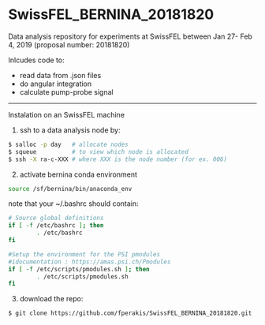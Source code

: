 # SwissFEL_BERNINA_20181820

Data analysis repository for experiments at SwissFEL between Jan 27- Feb 4, 2019 (proposal number: 20181820)

Inlcudes code to:
- read data from .json files
- do angular integration
- calculate pump-probe signal

-----------------------------
Instalation on an SwissFEL machine
1) ssh to a data analysis node by:
```bash
$ salloc -p day   # allocate nodes
$ squeue          # to view which node is allocated
$ ssh -X ra-c-XXX # where XXX is the node number (for ex. 006)
```

2) activate bernina conda environment
```bash
source /sf/bernina/bin/anaconda_env
```

note that your ~/.bashrc should contain:

```bash
# Source global definitions
if [ -f /etc/bashrc ]; then
        . /etc/bashrc
fi

#Setup the environment for the PSI pmodules
#idocumentation : https://amas.psi.ch/Pmodules
if [ -f /etc/scripts/pmodules.sh ]; then
        . /etc/scripts/pmodules.sh
fi
```
 

3) download the repo:

```bash
$ git clone https://github.com/fperakis/SwissFEL_BERNINA_20181820.git
```

